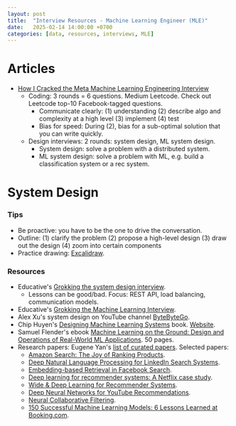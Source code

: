 ```yaml
---
layout: post
title:  "Interview Resources - Machine Learning Engineer (MLE)"
date:   2025-02-14 14:00:00 +0700
categories: [data, resources, interviews, MLE]
---
```

# Articles
- [How I Cracked the Meta Machine Learning Engineering Interview](https://medium.com/towards-data-science/how-i-cracked-the-meta-machine-learning-engineering-interview-aa32f64b8e4b)
  - Coding: 3 rounds = 6 questions. Medium Leetcode. Check out Leetcode top-10 Facebook-tagged questions.
    - Communicate clearly: (1) understanding (2) describe algo and complexity at a high level (3) implement (4) test
    - Bias for speed: During (2), bias for a sub-optimal solution that you can write quickly.
  - Design interviews: 2 rounds: system design, ML system design.
    - System design: solve a problem with a distributed system.
    - ML system design: solve a problem with ML, e.g. build a classification system or a rec system.
   

# System Design

### Tips
- Be proactive: you have to be the one to drive the conversation.
- Outline: (1) clarify the problem (2) propose a high-level design (3) draw out the design (4) zoom into certain components
- Practice drawing: [Excalidraw](https://excalidraw.com/).

### Resources
- Educative's [Grokking the system design interview](https://www.educative.io/courses/grokking-the-system-design-interview).
  - Lessons can be good/bad. Focus: REST API, load balancing, communication models. 
- Educative's [Grokking the Machine Learning Interview](https://www.educative.io/courses/grokking-the-machine-learning-interview).
- Alex Xu's system design on YouTube channel [ByteByteGo](https://www.youtube.com/c/ByteByteGo).
- Chip Huyen's [Designing Machine Learning Systems](https://www.oreilly.com/library/view/designing-machine-learning/9781098107956/) book. [Website](https://huyenchip.com/machine-learning-systems-design/toc.html).
- Samuel Flender's ebook [Machine Learning on the Ground: Design and Operations of Real-World ML Applications](https://samflender.gumroad.com/l/mlontheground). 50 pages. 
- Research papers: Eugene Yan's [list of curated papers](https://applyingml.com/papers/). Selected papers:
  - [Amazon Search: The Joy of Ranking Products](https://assets.amazon.science/89/cd/34289f1f4d25b5857d776bdf04d5/amazon-search-the-joy-of-ranking-products.pdf).
  - [Deep Natural Language Processing for LinkedIn Search Systems](https://arxiv.org/pdf/2108.08252.pdf).
  - [Embedding-based Retrieval in Facebook Search](https://arxiv.org/pdf/2006.11632.pdf).
  - [Deep learning for recommender systems: A Netflix case study](https://ojs.aaai.org/index.php/aimagazine/article/view/18140).
  - [Wide & Deep Learning for Recommender Systems](http://wide%20&%20deep%20learning%20for%20recommender%20systems/).
  - [Deep Neural Networks for YouTube Recommendations](https://static.googleusercontent.com/media/research.google.com/en//pubs/archive/45530.pdf).
  - [Neural Collaborative Filtering](https://arxiv.org/abs/1708.05031).
  - [150 Successful Machine Learning Models: 6 Lessons Learned at Booking.com](https://booking.ai/150-successful-machine-learning-models-6-lessons-learned-at-booking-com-681e09107bec).
 
